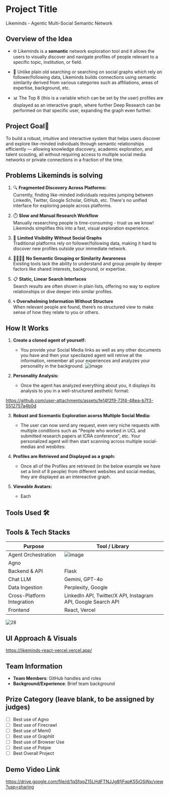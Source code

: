 # Project Title

Likeminds - Agentic Multi-Social Semantic Network

## Overview of the Idea

- 🌐 Likeminds is a **semantic** network exploration tool and it allows the users to visually discover and navigate profiles of people relevant to a specific topic, institution, or field.

- 🔗 Unlike plain old searching or searching on social graphs which rely on follower/following data, Likeminds builds connections using semantic similarity derived from various categories such as affiliations, areas of expertise, background, etc.

- 📊 The Top 8 (this is a variable which can be set by the user) profiles are displayed as an interactive graph, where further Deep Research can be performed on that specific user, expanding the graph even further.

## Project Goal🎯

To build a robust, intuitive and interactive system that helps users discover and explore like-minded individuals through semantic relationships efficiently — allowing knowledge discovery, academic exploration, and talent scouting, all without requiring access to multiple social media networks or private connections in a fraction of the time.

## Problems Likeminds is solving

1. 🔍 **Fragmented Discovery Across Platforms:**  
   Currently, finding like-minded individuals requires jumping between LinkedIn, Twitter, Google Scholar, GitHub, etc. There's no unified interface for exploring people across platforms.

2. ⏱️ **Slow and Manual Research Workflow**  
   Manually researching people is time-consuming - trust us we know! Likeminds simplifies this into a fast, visual exploration experience.

3. 🚫 **Limited Visibility Without Social Graphs**  
   Traditional platforms rely on follower/following data, making it hard to discover new profiles outside your immediate network.

4. 👨‍👨‍👦‍👦 **No Semantic Grouping or Similarity Awareness**  
   Existing tools lack the ability to understand and group people by deeper factors like shared interests, background, or expertise.

5. 📋 **Static, Linear Search Interfaces**  
   Search results are often shown in plain lists, offering no way to explore relationships or dive deeper into similar profiles.

6. 🌀 **Overwhelming Information Without Structure**  
   When relevant people are found, there’s no structured view to make sense of how they relate to you or others.

## How It Works

1. **Create a cloned agent of yourself:**

   - You provide your Social Media links as well as any other documents you have and then your specilazed agent will retrive all the information, remember all your experiences and analyzes your personality in the background.
     ![image](https://github.com/user-attachments/assets/0215b371-3e04-46da-846d-c2377858503c)

2. **Personality Analysis:**
   - Once the agent has analyzed everything about you, it displays its analysis to you in a well-structured aesthetic format:

https://github.com/user-attachments/assets/fe14f2f9-73f4-48ea-b7f3-5512757a4b0d

3. **Robust and Scemantic Exploration acorss Multiple Social Media:**

   - The user can now send any request, even very niche requests with multiple conditions such as "People who worked in UCL and submitted research papers at ICRA conference", etc. Your personalized agent will then start scanning across multiple social-medias and wesbites:

4. **Profiles are Retrieved and Displayed as a graph:**

   - Once all of the Profiles are retrieved (in the below example we have set a limit of 8 people) from different websites and social medias, they are displayed as an intereactive graph.

5. **Viewable Avatars:**

   - Each

## Tools Used 🛠️
## Tools & Tech Stacks

| **Purpose**               | **Tool / Library**                                                                 |
|---------------------------|------------------------------------------------------------------------------------|
| Agent Orchestration       | ![image](https://github.com/user-attachments/assets/a40d111a-2dac-4568-a46b-50bf91c53343)
Agno                                                                                |
| Backend & API             | Flask                                                                                |
| Chat LLM                  | Gemini, GPT-4o                                                                       | 
| Data Ingestion            | Perplexity, Google                                                                  |
| Cross-Platform Integration | LinkedIn API, Twitter/X API, Instagram API, Google Search API                      |
| Frontend                  | React, Vercel                                                                       |

![28](https://github.com/user-attachments/assets/8e78e6cc-a587-4fb7-86a0-2fe66d366c70)

## UI Approach & Visuals

https://likeminds-react-vercel.vercel.app/

## Team Information

- **Team Members**: GitHub handles and roles
- **Background/Experience**: Brief team background

## Prize Category (leave blank, to be assigned by judges)

- [ ] Best use of Agno
- [ ] Best use of Firecrawl
- [ ] Best use of Mem0
- [ ] Best use of Graphlit
- [ ] Best use of Browser Use
- [ ] Best use of Potpie
- [ ] Best Overall Project

## Demo Video Link

https://drive.google.com/file/d/1qSfqqZ15LHdFTNJJg8fjFqpK55iOSjNx/view?usp=sharing
